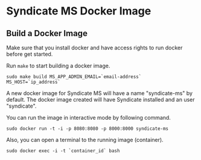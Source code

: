# Syndicate MS Docker Image

Build a Docker Image
--------------------

Make sure that you install docker and have access rights to run docker before get started.

Run `make` to start building a docker image.
```
sudo make build MS_APP_ADMIN_EMAIL=`email-address` MS_HOST=`ip_address`
```

A new docker image for Syndicate MS will have a name "syndicate-ms" by default. The docker image created will have Syndicate installed and an user "syndicate".

You can run the image in interactive mode by following command.
```
sudo docker run -t -i -p 8080:8080 -p 8000:8000 syndicate-ms
```

Also, you can open a terminal to the running image (container).
```
sudo docker exec -i -t `container_id` bash
```
